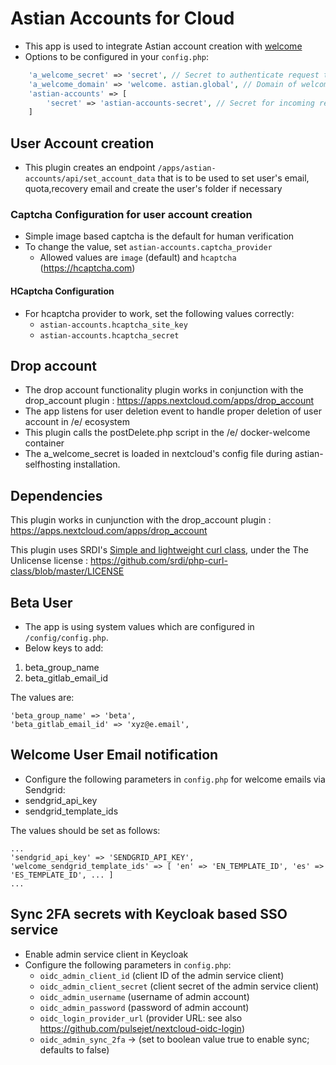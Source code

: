 # Astian Accounts for Cloud

- This app is used to integrate Astian  account creation with [welcome](https://gitlab.e.foundation/e/infra/docker-welcome)
- Options to be configured in your `config.php`:
```php
    'a_welcome_secret' => 'secret', // Secret to authenticate request to the welcome server
    'a_welcome_domain' => 'welcome. astian.global', // Domain of welcome server
    'astian-accounts' => [
        'secret' => 'astian-accounts-secret', // Secret for incoming requests to authenticate against
    ]
```

## User Account creation

- This plugin creates an endpoint `/apps/astian-accounts/api/set_account_data` that is to be used to set user's email, quota,recovery email and create the user's folder if necessary

### Captcha Configuration for user account creation

- Simple image based captcha is the default for human verification
- To change the value, set `astian-accounts.captcha_provider` 
  - Allowed values are `image` (default) and `hcaptcha` (https://hcaptcha.com)

#### HCaptcha Configuration

- For hcaptcha provider to work, set the following values correctly:
  - `astian-accounts.hcaptcha_site_key`
  - `astian-accounts.hcaptcha_secret`

## Drop account

- The drop account functionality plugin works in conjunction with the drop_account plugin : https://apps.nextcloud.com/apps/drop_account
- The app listens for user deletion event to handle proper deletion of user account in /e/ ecosystem 
- This plugin calls the postDelete.php script in the /e/ docker-welcome container 
- The a_welcome_secret is loaded in nextcloud's config file during astian-selfhosting installation. 


## Dependencies

This plugin works in cunjunction with the drop_account plugin : https://apps.nextcloud.com/apps/drop_account

This plugin uses SRDI's [Simple and lightweight curl class](https://github.com/srdi/php-curl-class), under the The Unlicense license : https://github.com/srdi/php-curl-class/blob/master/LICENSE

## Beta User

- The app is using system values which are configured in `/config/config.php`. 
- Below keys to add:
1. beta_group_name
2. beta_gitlab_email_id

The values are:
```
'beta_group_name' => 'beta',
'beta_gitlab_email_id' => 'xyz@e.email',
```

## Welcome User Email notification

- Configure the following parameters in `config.php` for welcome emails via Sendgrid:
 - sendgrid_api_key
 - sendgrid_template_ids

The values should be set as follows:
```
...
'sendgrid_api_key' => 'SENDGRID_API_KEY',
'welcome_sendgrid_template_ids' => [ 'en' => 'EN_TEMPLATE_ID', 'es' => 'ES_TEMPLATE_ID', ... ]
...
```

## Sync 2FA secrets with Keycloak based SSO service

- Enable admin service client in Keycloak
- Configure the following parameters in `config.php`:
  - `oidc_admin_client_id` (client ID of the admin service client)
  - `oidc_admin_client_secret` (client secret of the admin service client)
  - `oidc_admin_username` (username of admin account)
  - `oidc_admin_password` (password of admin account)
  - `oidc_login_provider_url` (provider URL: see also https://github.com/pulsejet/nextcloud-oidc-login)
  - `oidc_admin_sync_2fa` -> (set to boolean value true to enable sync; defaults to false)
